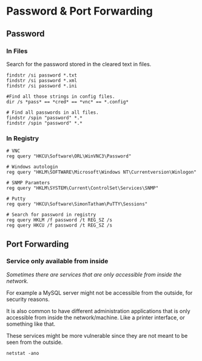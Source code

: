 # Password & Port Forwarding

## Password

### In Files

Search for the password stored in the cleared text in files.

```
findstr /si password *.txt
findstr /si password *.xml
findstr /si password *.ini

#Find all those strings in config files.
dir /s *pass* == *cred* == *vnc* == *.config*

# Find all passwords in all files.
findstr /spin "password" *.*
findstr /spin "password" *.*
```

### In Registry

```
# VNC
reg query "HKCU\Software\ORL\WinVNC3\Password"

# Windows autologin
reg query "HKLM\SOFTWARE\Microsoft\Windows NT\Currentversion\Winlogon"

# SNMP Paramters
reg query "HKLM\SYSTEM\Current\ControlSet\Services\SNMP"

# Putty
reg query "HKCU\Software\SimonTatham\PuTTY\Sessions"

# Search for password in registry
reg query HKLM /f password /t REG_SZ /s
reg query HKCU /f password /t REG_SZ /s
```

## Port Forwarding

### Service only available from inside

*Sometimes there are services that are only accessible from inside the network.* 

For example a MySQL server might not be accessible from the outside, for security reasons. 

It is also common to have different administration applications that is only accessible from inside the network/machine. Like a printer interface, or something like that. 

These services might be more vulnerable since they are not meant to be seen from the outside.

```
netstat -ano
```

 